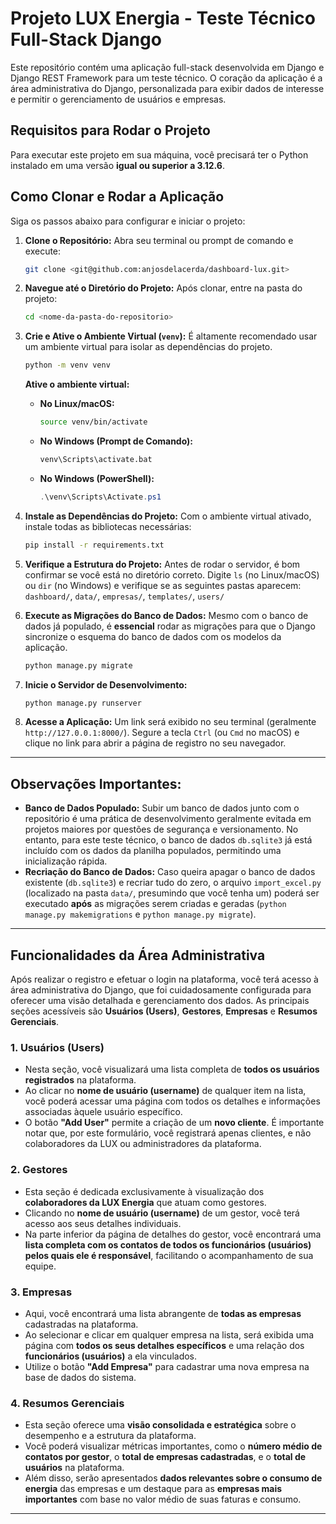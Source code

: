 # Projeto LUX Energia - Teste Técnico Full-Stack Django

Este repositório contém uma aplicação full-stack desenvolvida em Django e Django REST Framework para um teste técnico. O coração da aplicação é a área administrativa do Django, personalizada para exibir dados de interesse e permitir o gerenciamento de usuários e empresas.

## Requisitos para Rodar o Projeto

Para executar este projeto em sua máquina, você precisará ter o Python instalado em uma versão **igual ou superior a 3.12.6**.

## Como Clonar e Rodar a Aplicação

Siga os passos abaixo para configurar e iniciar o projeto:

1.  **Clone o Repositório:**
    Abra seu terminal ou prompt de comando e execute:
    ```bash
    git clone <git@github.com:anjosdelacerda/dashboard-lux.git>
    ```

2.  **Navegue até o Diretório do Projeto:**
    Após clonar, entre na pasta do projeto:
    ```bash
    cd <nome-da-pasta-do-repositorio>
    ```

3.  **Crie e Ative o Ambiente Virtual (`venv`):**
    É altamente recomendado usar um ambiente virtual para isolar as dependências do projeto.
    ```bash
    python -m venv venv
    ```
    **Ative o ambiente virtual:**
    * **No Linux/macOS:**
        ```bash
        source venv/bin/activate
        ```
    * **No Windows (Prompt de Comando):**
        ```cmd
        venv\Scripts\activate.bat
        ```
    * **No Windows (PowerShell):**
        ```powershell
        .\venv\Scripts\Activate.ps1
        ```

4.  **Instale as Dependências do Projeto:**
    Com o ambiente virtual ativado, instale todas as bibliotecas necessárias:
    ```bash
    pip install -r requirements.txt
    ```

5.  **Verifique a Estrutura do Projeto:**
    Antes de rodar o servidor, é bom confirmar se você está no diretório correto. Digite `ls` (no Linux/macOS) ou `dir` (no Windows) e verifique se as seguintes pastas aparecem:
    `dashboard/`, `data/`, `empresas/`, `templates/`, `users/`

6.  **Execute as Migrações do Banco de Dados:**
    Mesmo com o banco de dados já populado, é **essencial** rodar as migrações para que o Django sincronize o esquema do banco de dados com os modelos da aplicação.
    ```bash
    python manage.py migrate
    ```

7.  **Inicie o Servidor de Desenvolvimento:**
    ```bash
    python manage.py runserver
    ```

8.  **Acesse a Aplicação:**
    Um link será exibido no seu terminal (geralmente `http://127.0.0.1:8000/`). Segure a tecla `Ctrl` (ou `Cmd` no macOS) e clique no link para abrir a página de registro no seu navegador.

---

## Observações Importantes:

* **Banco de Dados Populado:** Subir um banco de dados junto com o repositório é uma prática de desenvolvimento geralmente evitada em projetos maiores por questões de segurança e versionamento. No entanto, para este teste técnico, o banco de dados `db.sqlite3` já está incluído com os dados da planilha populados, permitindo uma inicialização rápida.
* **Recriação do Banco de Dados:** Caso queira apagar o banco de dados existente (`db.sqlite3`) e recriar tudo do zero, o arquivo `import_excel.py` (localizado na pasta `data/`, presumindo que você tenha um) poderá ser executado **após** as migrações serem criadas e geradas (`python manage.py makemigrations` e `python manage.py migrate`).

---

## Funcionalidades da Área Administrativa

Após realizar o registro e efetuar o login na plataforma, você terá acesso à área administrativa do Django, que foi cuidadosamente configurada para oferecer uma visão detalhada e gerenciamento dos dados. As principais seções acessíveis são **Usuários (Users)**, **Gestores**, **Empresas** e **Resumos Gerenciais**.

### 1. Usuários (Users)

* Nesta seção, você visualizará uma lista completa de **todos os usuários registrados** na plataforma.
* Ao clicar no **nome de usuário (username)** de qualquer item na lista, você poderá acessar uma página com todos os detalhes e informações associadas àquele usuário específico.
* O botão **"Add User"** permite a criação de um **novo cliente**. É importante notar que, por este formulário, você registrará apenas clientes, e não colaboradores da LUX ou administradores da plataforma.

### 2. Gestores

* Esta seção é dedicada exclusivamente à visualização dos **colaboradores da LUX Energia** que atuam como gestores.
* Clicando no **nome de usuário (username)** de um gestor, você terá acesso aos seus detalhes individuais.
* Na parte inferior da página de detalhes do gestor, você encontrará uma **lista completa com os contatos de todos os funcionários (usuários) pelos quais ele é responsável**, facilitando o acompanhamento de sua equipe.

### 3. Empresas

* Aqui, você encontrará uma lista abrangente de **todas as empresas** cadastradas na plataforma.
* Ao selecionar e clicar em qualquer empresa na lista, será exibida uma página com **todos os seus detalhes específicos** e uma relação dos **funcionários (usuários)** a ela vinculados.
* Utilize o botão **"Add Empresa"** para cadastrar uma nova empresa na base de dados do sistema.

### 4. Resumos Gerenciais

* Esta seção oferece uma **visão consolidada e estratégica** sobre o desempenho e a estrutura da plataforma.
* Você poderá visualizar métricas importantes, como o **número médio de contatos por gestor**, o **total de empresas cadastradas**, e o **total de usuários** na plataforma.
* Além disso, serão apresentados **dados relevantes sobre o consumo de energia** das empresas e um destaque para as **empresas mais importantes** com base no valor médio de suas faturas e consumo.

---